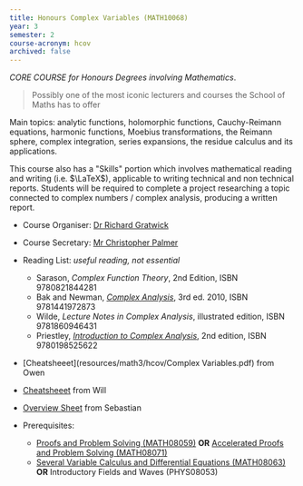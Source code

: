 ```yaml
---
title: Honours Complex Variables (MATH10068)
year: 3
semester: 2 
course-acronym: hcov
archived: false
---
```

*CORE COURSE for Honours Degrees involving Mathematics*. 

> Possibly one of the most iconic lecturers and courses the School of Maths has to offer

Main topics: analytic functions, holomorphic functions, Cauchy-Reimann equations, harmonic functions, Moebius transformations, the Reimann sphere, complex integration, series expansions, the residue calculus and its applications.

This course also has a "Skills" portion which involves mathematical reading and writing (i.e. $\LaTeX$), applicable to writing technical and non technical reports. Students will be required to complete a project researching a topic connected to complex numbers / complex analysis, producing a written report.

- Course Organiser: [Dr Richard Gratwick](<R.Gratwick@ed.ac.uk>)
- Course Secretary: [Mr Christopher Palmer](<chris.palmer@ed.ac.uk>) 
- Reading List: *useful reading, not essential*
    - Sarason, *Complex Function Theory*, 2nd Edition, ISBN 9780821844281
    - Bak and Newman, [*Complex Analysis*](https://discovered.ed.ac.uk/permalink/f/gfso8q/44UOE_ALMA21149529720002466), 3rd ed. 2010, ISBN 9781441972873
    - Wilde, *Lecture Notes in Complex Analysis*, illustrated edition, ISBN 9781860946431
    - Priestley, [*Introduction to Complex Analysis*](https://discovered.ed.ac.uk/permalink/f/1s15qcp/TN_cdi_askewsholts_vlebooks_9780191583339), 2nd edition, ISBN 9780198525622
- [Cheatsheeet](resources/math3/hcov/Complex Variables.pdf) from Owen
- [Cheatsheeet](resources/math3/hcov/Complex_Formula_Sheet.pdf) from Will
- [Overview Sheet](https://github.com/smueksch/complex-analysis-overview) from Sebastian

- Prerequisites:
    - [Proofs and Problem Solving (MATH08059)](/math1#pps) **OR** [Accelerated Proofs and Problem Solving (MATH08071)](\math1#apps) 
    - [Several Variable Calculus and Differential Equations (MATH08063)](/math2/#svcde) **OR** Introductory Fields and Waves (PHYS08053)


